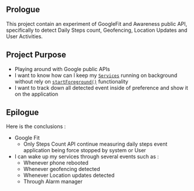 ## Prologue

This project contain an experiment of GoogleFit and Awareness public API, specifically to detect Daily Steps count, Geofencing, Location Updates and User Activities. 

## Project Purpose

- Playing around with Google public APIs
- I want to know how can I keep my [`Services`](https://developer.android.com/reference/android/app/Service.html) running on background without rely on [`startForeground()`](https://developer.android.com/guide/components/services.html#Foreground) functionality 
- I want to track down all detected event inside of preference and show it on the application

## Epilogue
Here is the conclusions :

- Google Fit
	- Only Steps Count API continue measuring daily steps event application being force stopped by system or User
- I can wake up my services through several events such as :
	- Whenever phone rebooted
	- Whenever geofencing detected
	- Whenever Location updates detected
	- Through Alarm manager	  
